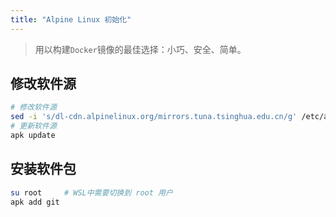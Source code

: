 ```yaml
---
title: "Alpine Linux 初始化"
---
```


> 用以构建`Docker`镜像的最佳选择：小巧、安全、简单。

## 修改软件源

```sh
# 修改软件源
sed -i 's/dl-cdn.alpinelinux.org/mirrors.tuna.tsinghua.edu.cn/g' /etc/apk/repositories
# 更新软件源
apk update
```

## 安装软件包

``` sh
su root 	# WSL中需要切换到 root 用户
apk add git
```